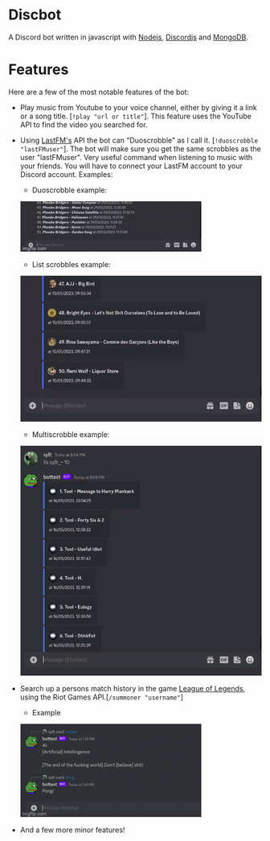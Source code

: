 # Discbot

A Discord bot written in javascript with [Nodejs](https://nodejs.org/en/), [Discordjs](https://discord.js.org/#/) and [MongoDB](https://www.mongodb.com/).

# Features

Here are a few of the most notable features of the bot:

* Play music from Youtube to your voice channel, either by giving it a link or a song title. [```!play "url or title"```]. This feature uses the YouTube API to find the video you searched for.
* Using [LastFM's](https://www.last.fm/home) API the bot can "Duoscrobble" as I call it. [```!duoscrobble "lastFMuser"```]. The bot will make sure you get the same scrobbles as the user "lastFMuser". Very useful command when listening to music with your friends. You will have to connect your LastFM account to your Discord account. Examples:

    - Duoscrobble example:

    ![til](./gifs/duoscrobblegif.gif)

    - List scrobbles example:

    ![til](./gifs/lsgif2.gif)

    - Multiscrobble example:

    ![til](./gifs/multiscrobblegif2.gif)

* Search up a persons match history in the game [League of Legends](https://www.leagueoflegends.com/en-us/), using the Riot Games API.[```/summoner "username"```]

    - Example

    ![til](./gifs/summonergif.gif)

* And a few more minor features!


